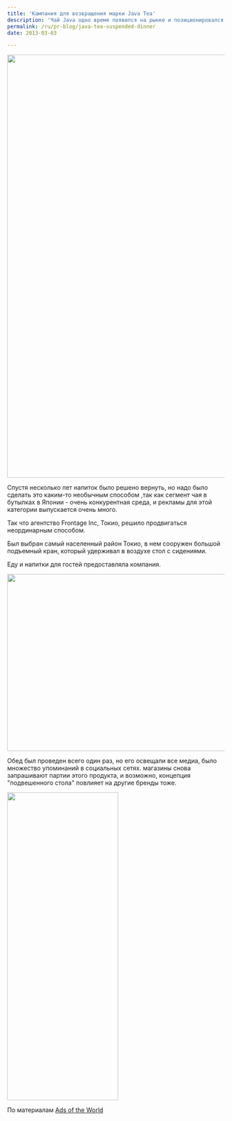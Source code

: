 ```yaml
---
title: 'Кампания для возвращения марки Java Tea'
description: 'Чай Java одно время появился на рынке и позиционировался как напиток для сопровождения любой еды, очищающий нёбо от прежних вкусовых ощущений и делающий восприятие более острым. Однако потом компания решила приостановить продажи.'
permalink: /ru/pr-blog/java-tea-suspended-dinner
date: 2013-03-03

---
```


<img src="{{ site.assets }}/upload/%D0%91%D0%B5%D0%B7%D0%B8%D0%BC%D0%B5%D0%BD%D0%B8-1.jpg" alt="" class="post__img" width="580" height="980">

Спустя несколько лет напиток было решено вернуть, но надо было сделать это каким-то необычным способом ,так как сегмент чая в бутылках в Японии - очень конкурентная среда, и рекламы для этой категории выпускается очень много.

Так что агентство Frontage Inc, Токио, решило продвигаться неординарным способом.

Был выбран самый населенный район Токио, в нем сооружен большой подъемный кран, который удерживал в воздухе стол с сидениями.

Еду и напитки для гостей предоставляла компания.

<img src="{{ site.assets }}/upload/%D0%91%D0%B5%D0%B7%D0%B8%D0%BC%D0%B5%D0%BD%D0%B8-2.jpg" alt="" class="post__img" width="580" height="410">

Обед был проведен всего один раз, но его освещали все медиа, было множество упоминаний в социальных сетях. магазины снова запрашивают партии этого продукта, и возможно, концепция "подвешенного стола" повлияет на другие бренды тоже.

<img src="{{ site.assets }}/upload/%D0%91%D0%B5%D0%B7%D0%B8%D0%BC%D0%B5%D0%BD%D0%B8-3.jpg" alt="" class="post__img" width="257" height="713">

По материалам <a href="http://adsoftheworld.com/media/ambient/sinvino_java_tea_play_table_in_the_sky"> Ads of the World </a>

